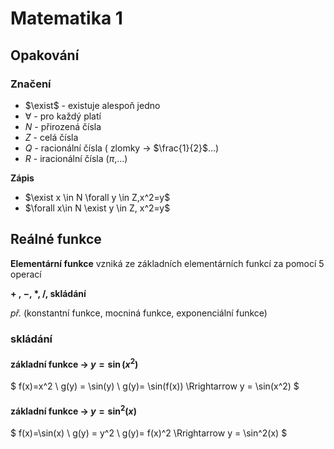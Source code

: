 # Matematika 1

## **Opakování**

### Značení

* $\exist$ - existuje alespoň jedno
* $\forall$ - pro každý platí
* $N$ - přirozená čísla
* $Z$ - celá čísla
* $Q$ - racionální čísla ( zlomky $\rightarrow$ $\frac{1}{2}$...)
* $R$ - iracionální čísla ($\pi$,...)

**Zápis**

- $\exist x \in N \forall y \in Z,x^2=y$
- $\forall x\in N \exist y \in Z, x^2=y$

## **Reálné funkce**

**Elementární funkce** vzniká ze základních elementárních funkcí za pomocí 5 operací

**$+$ , $-$, $*$, $/$, skládání**

*př.* (konstantní funkce, mocniná funkce, exponenciální funkce)

### skládání

#### **základní funkce** $\rightarrow$ $y=\sin(x^2)$

$
f(x)=x^2 \\
g(y) = \sin(y) \\
g(y)= \sin(f(x)) \Rrightarrow y = \sin(x^2) $

#### **základní funkce** $\rightarrow$ $y=\sin^2(x)$

$
f(x)=\sin(x) \\
g(y) = y^2 \\
g(y)= f(x)^2 \Rrightarrow y = \sin^2(x) $
